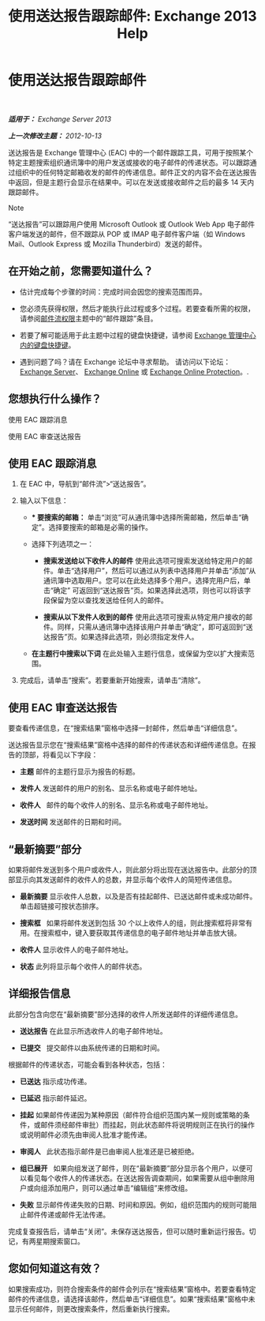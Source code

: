 ﻿---
title: '使用送达报告跟踪邮件: Exchange 2013 Help'
TOCTitle: 使用送达报告跟踪邮件
ms:assetid: a14e4e62-08ca-4a7b-92e1-d39fe3e0a9e5
ms:mtpsurl: https://technet.microsoft.com/zh-cn/library/JJ150554(v=EXCHG.150)
ms:contentKeyID: 50489710
ms.date: 01/11/2018
mtps_version: v=EXCHG.150
ms.translationtype: HT
---

# 使用送达报告跟踪邮件

 

_**适用于：** Exchange Server 2013_

_**上一次修改主题：** 2012-10-13_

送达报告是 Exchange 管理中心 (EAC) 中的一个邮件跟踪工具，可用于按照某个特定主题搜索组织通讯簿中的用户发送或接收的电子邮件的传递状态。可以跟踪通过组织中的任何特定邮箱收发的邮件的传递信息。邮件正文的内容不会在送达报告中返回，但是主题行会显示在结果中。可以在发送或接收邮件之后的最多 14 天内跟踪邮件。

> [!NOTE]  
> “送达报告”可以跟踪用户使用 Microsoft Outlook 或 Outlook Web App 电子邮件客户端发送的邮件，但不跟踪从 POP 或 IMAP 电子邮件客户端（如 Windows Mail、Outlook Express 或 Mozilla Thunderbird）发送的邮件。


## 在开始之前，您需要知道什么？

  - 估计完成每个步骤的时间：完成时间会因您的搜索范围而异。

  - 您必须先获得权限，然后才能执行此过程或多个过程。若要查看所需的权限，请参阅[邮件流权限](mail-flow-permissions-exchange-2013-help.md)主题中的“邮件跟踪”条目。

  - 若要了解可能适用于此主题中过程的键盘快捷键，请参阅 [Exchange 管理中心内的键盘快捷键](keyboard-shortcuts-in-the-exchange-admin-center-exchange-online-protection-help.md)。

  - 遇到问题了吗？请在 Exchange 论坛中寻求帮助。 请访问以下论坛：[Exchange Server](https://go.microsoft.com/fwlink/p/?linkid=60612)、 [Exchange Online](https://go.microsoft.com/fwlink/p/?linkid=267542) 或 [Exchange Online Protection](https://go.microsoft.com/fwlink/p/?linkid=285351)。.

## 您想执行什么操作？

使用 EAC 跟踪消息

使用 EAC 审查送达报告

## 使用 EAC 跟踪消息

1.  在 EAC 中，导航到“邮件流”\>“送达报告”。

2.  输入以下信息：
    
      - **\* 要搜索的邮箱：** 单击“浏览”可从通讯簿中选择所需邮箱，然后单击“确定”。选择要搜索的邮箱是必需的操作。
    
      - 选择下列选项之一：
        
          - **搜索发送给以下收件人的邮件** 使用此选项可搜索发送给特定用户的邮件。单击“选择用户”，然后可以通过从列表中选择用户并单击“添加”从通讯簿中选取用户。您可以在此处选择多个用户。选择完用户后，单击“确定” 可返回到“送达报告”页。如果选择此选项，则也可以将该字段保留为空以查找发送给任何人的邮件。
        
          - **搜索从以下发件人收到的邮件** 使用此选项可搜索从特定用户接收的邮件。同样，只需从通讯簿中选择该用户并单击“确定”，即可返回到“送达报告”页。如果选择此选项，则必须指定发件人。
    
      - **在主题行中搜索以下词** 在此处输入主题行信息，或保留为空以扩大搜索范围。

3.  完成后，请单击“搜索”。若要重新开始搜索，请单击“清除”。

## 使用 EAC 审查送达报告

要查看传递信息，在“搜索结果”窗格中选择一封邮件，然后单击“详细信息”。

送达报告显示您在“搜索结果”窗格中选择的邮件的传递状态和详细传递信息。在报告的顶部，将看见以下字段：

  - **主题** 邮件的主题行显示为报告的标题。

  - **发件人** 发送邮件的用户的别名、显示名称或电子邮件地址。

  - **收件人**   邮件的每个收件人的别名、显示名称或电子邮件地址。

  - **发送时间** 发送邮件的日期和时间。

## “最新摘要”部分

如果将邮件发送到多个用户或收件人，则此部分将出现在送达报告中。此部分的顶部显示向其发送邮件的收件人的总数，并显示每个收件人的简短传递信息。

  - **最新摘要** 显示收件人总数，以及是否有挂起邮件、已送达邮件或未成功邮件。单击超链接可按状态排序。

  - **搜索框**   如果将邮件发送到包括 30 个以上收件人的组，则此搜索框将非常有用。在搜索框中，键入要获取其传递信息的电子邮件地址并单击放大镜。

  - **收件人** 显示收件人的电子邮件地址。

  - **状态** 此列将显示每个收件人的邮件状态。

## 详细报告信息

此部分包含向您在“最新摘要”部分选择的收件人所发送邮件的详细传递信息。

  - **送达报告** 在此显示所选收件人的电子邮件地址。

  - **已提交**   提交邮件以由系统传递的日期和时间。

根据邮件的传递状态，可能会看到各种状态，包括：

  - **已送达** 指示成功传递。

  - **已延迟** 指示邮件延迟。

  - **挂起** 如果邮件传递因为某种原因（邮件符合组织范围内某一规则或策略的条件，或邮件须经邮件审批）而挂起，则此状态邮件将说明规则正在执行的操作或说明邮件必须先由审阅人批准才能传递。

  - **审阅人**   此状态指示邮件是已由审阅人批准还是已被拒绝。

  - **组已展开**   如果向组发送了邮件，则在“最新摘要”部分显示各个用户，以便可以看见每个收件人的传递状态。在送达报告调查期间，如果需要从组中删除用户或向组添加用户，则可以通过单击“编辑组”来修改组。

  - **失败** 显示邮件传递失败的日期、时间和原因。例如，组织范围内的规则可能阻止邮件传递或邮件无法传递。

完成复查报告后，请单击“关闭”。未保存送达报告，但可以随时重新运行报告。切记，有两星期搜索窗口。

## 您如何知道这有效？

如果搜索成功，则符合搜索条件的邮件会列示在“搜索结果”窗格中。若要查看特定邮件的传递信息，请选择该邮件，然后单击“详细信息”。如果“搜索结果”窗格中未显示任何邮件，则更改搜索条件，然后重新执行搜索。

